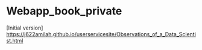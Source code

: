 # Webapp_book_private

[Initial version] https://j622amilah.github.io/userservicesite/Observations_of_a_Data_Scientist.html

